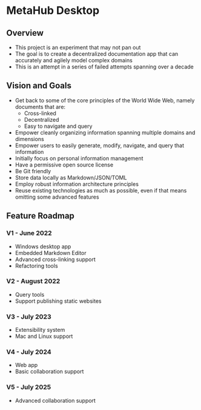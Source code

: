 # MetaHub Desktop

## Overview

* This project is an experiment that may not pan out
* The goal is to create a decentralized documentation app that can accurately and agilely model complex domains
* This is an attempt in a series of failed attempts spanning over a decade

## Vision and Goals

* Get back to some of the core principles of the World Wide Web, namely documents that are:
  * Cross-linked
  * Decentralized
  * Easy to navigate and query
* Empower cleanly organizing information spanning multiple domains and dimensions
* Empower users to easily generate, modify, navigate, and query that information
* Initially focus on personal information management
* Have a permissive open source license
* Be Git friendly
* Store data locally as Markdown/JSON/TOML
* Employ robust information architecture principles
* Reuse existing technologies as much as possible, even if that means omitting some advanced features

## Feature Roadmap

### V1 - June 2022

* Windows desktop app
* Embedded Markdown Editor
* Advanced cross-linking support
* Refactoring tools

### V2 - August 2022

* Query tools
* Support publishing static websites

### V3 - July 2023

* Extensibility system
* Mac and Linux support

### V4 - July 2024

* Web app
* Basic collaboration support

### V5 - July 2025

* Advanced collaboration support
